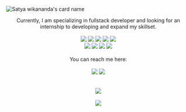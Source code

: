 ![Satya wikananda's card name](https://cardivo.vercel.app/api?name=Mordekhai%20Gerin&description=Hello%F0%9F%91%8B,%20i%27m%20an%20enthusiastic%20person%20who%20is%20skilled%20in%27developing%20software%20and%20backend%20systems.%20%F0%9F%8E%AF&image=https://github.com/gerinmordekhai.png&backgroundColor=%230D1117&iconColor=%23eff4f6&instagram=gerinmordekhaii&github=gerinmordekhai&pattern=topography&colorPattern=%238080ff&opacity=0.2&fontColor=%23eff4f6)

<div align="center">
    Currently, I am specializing in fullstack developer and looking for an internship to developing and expand my skillset.
    <br><br>
    <img src="https://img.shields.io/badge/PHP-777BB4?style=for-the-badge&logo=php&logoColor=white"/>
    <img src="https://img.shields.io/badge/javascript%20-%23323330.svg?&style=for-the-badge&logo=javascript&logoColor=%23F7DF1E"/>
    <img src="https://img.shields.io/badge/Laravel-FF2D20?style=for-the-badge&logo=laravel&logoColor=white"/>
    <img src="https://img.shields.io/badge/CodeIgniter-%23EF4223.svg?style=for-the-badge&logo=codeIgniter&logoColor=white"/>
    <img src="https://img.shields.io/badge/react-%2320232a.svg?style=for-the-badge&logo=react&logoColor=%2361DAFB"/>
    <br>
    <img src="https://img.shields.io/badge/tailwindcss%20-%230A1121.svg?&style=for-the-badge&logo=tailwindcss&logoColor=%2339BDF9"/>
    <img src="https://img.shields.io/badge/bootstrap-%23563D7C.svg?style=for-the-badge&logo=bootstrap&logoColor=white"/>
    <img src="https://img.shields.io/badge/mysql-%2300f.svg?style=for-the-badge&logo=mysql&logoColor=white"/>
    <img src="https://img.shields.io/badge/postgres-%23316192.svg?style=for-the-badge&logo=postgresql&logoColor=white"/>
    <br><br>
    You can reach me here:
    <br><br>
    <a href="mailto:mordekhaigerinlumangkun@gmail.com" style="text-decoration: none;">
    <img src="https://img.shields.io/badge/email%20me%20here-%23EA4335?&style=for-the-badge&logo=gmail&logoColor=white"/>
    </a>
    <a href="https://instagram.com/gerinmordekhaii" style="text-decoration: none;">
    <img src="https://img.shields.io/badge/instagram-%23E4405F?&style=for-the-badge&logo=instagram&logoColor=white"/>
    </a>
    <br><br><br>
    <img src="https://github-readme-stats.vercel.app/api/top-langs/?username=gerinmordekhai&layout=compact"/>
    <br><br>
    <img src="https://github-profile-summary-cards.vercel.app/api/cards/profile-details?username=gerinmordekhai&theme=moonlight"/>
</div>
